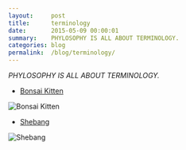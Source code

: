 ```yaml
---
layout:     post
title:      terminology
date:       2015-05-09 00:00:01
summary:    PHYLOSOPHY IS ALL ABOUT TERMINOLOGY.
categories: blog
permalink:  /blog/terminology/
---
```


*PHYLOSOPHY IS ALL ABOUT TERMINOLOGY.*

* [Bonsai Kitten](http://en.wikipedia.org/wiki/Bonsai_Kitten)

![Bonsai Kitten](http://bonsaikitten.com/squishGray.jpg)

* [Shebang](http://en.wikipedia.org/wiki/Shebang_(Unix))

![Shebang](http://upload.wikimedia.org/wikipedia/commons/thumb/1/13/Poundexclam.svg/480px-Poundexclam.svg.png)